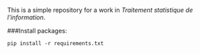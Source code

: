 This is a simple repository for a work in *Traitement statistique de l'information*.

###Install packages:

```
pip install -r requirements.txt
```

